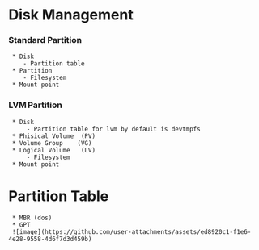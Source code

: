 # Disk Management
### Standard Partition 
     * Disk 
        - Partition table 
     * Partition 
        - Filesystem 
     * Mount point 

### LVM Partition 

     * Disk 
         - Partition table for lvm by default is devtmpfs 
     * Phisical Volume  (PV)                   
     * Volume Group    (VG)    
     * Logical Volume   (LV)         
         - Filesystem 
     * Mount point 

# Partition Table
     * MBR (dos) 
     * GPT 
     ![image](https://github.com/user-attachments/assets/ed8920c1-f1e6-4e28-9558-4d6f7d3d459b)
